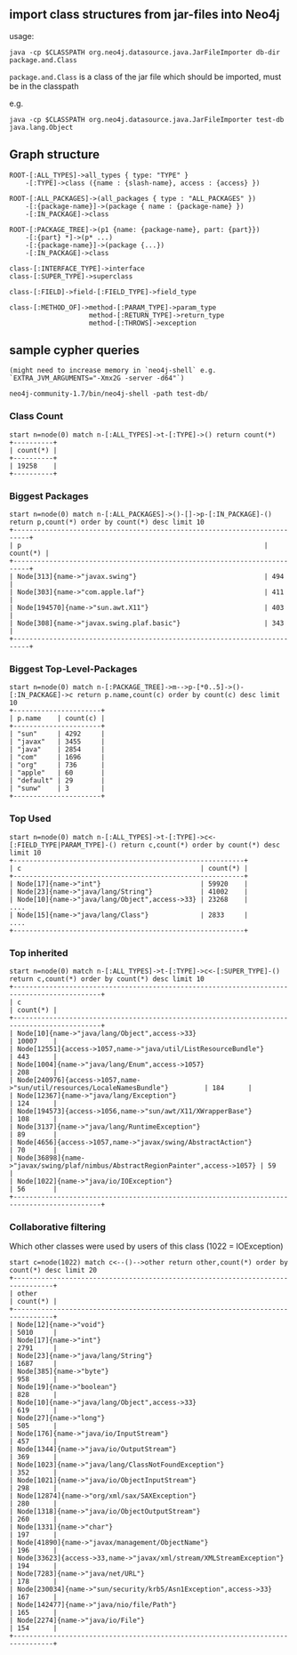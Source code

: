 ## import class structures from jar-files into Neo4j

usage:

    java -cp $CLASSPATH org.neo4j.datasource.java.JarFileImporter db-dir package.and.Class

`package.and.Class` is a class of the jar file which should be imported, must be in the classpath

e.g.

    java -cp $CLASSPATH org.neo4j.datasource.java.JarFileImporter test-db java.lang.Object

## Graph structure

    ROOT-[:ALL_TYPES]->all_types { type: "TYPE" }
        -[:TYPE]->class ({name : {slash-name}, access : {access} })

    ROOT-[:ALL_PACKAGES]->(all_packages { type : "ALL_PACKAGES" })
        -[:{package-name}]->(package { name : {package-name} })
        -[:IN_PACKAGE]->class

    ROOT-[:PACKAGE_TREE]->(p1 {name: {package-name}, part: {part}})
        -[:{part} *]->(p* ...)
        -[:{package-name}]->(package {...})
        -[:IN_PACKAGE]->class

    class-[:INTERFACE_TYPE]->interface
    class-[:SUPER_TYPE]->superclass

    class-[:FIELD]->field-[:FIELD_TYPE]->field_type

    class-[:METHOD_OF]->method-[:PARAM_TYPE]->param_type
                        method-[:RETURN_TYPE]->return_type
                        method-[:THROWS]->exception

## sample cypher queries

    (might need to increase memory in `neo4j-shell` e.g. `EXTRA_JVM_ARGUMENTS="-Xmx2G -server -d64"`)

    neo4j-community-1.7/bin/neo4j-shell -path test-db/

### Class Count

    start n=node(0) match n-[:ALL_TYPES]->t-[:TYPE]->() return count(*)
    +----------+
    | count(*) |
    +----------+
    | 19258    |
    +----------+


### Biggest Packages

    start n=node(0) match n-[:ALL_PACKAGES]->()-[]->p-[:IN_PACKAGE]-() return p,count(*) order by count(*) desc limit 10
    +--------------------------------------------------------------------------+
    | p                                                             | count(*) |
    +--------------------------------------------------------------------------+
    | Node[313]{name->"javax.swing"}                                | 494      |
    | Node[303]{name->"com.apple.laf"}                              | 411      |
    | Node[194570]{name->"sun.awt.X11"}                             | 403      |
    | Node[308]{name->"javax.swing.plaf.basic"}                     | 343      |
    +--------------------------------------------------------------------------+

### Biggest Top-Level-Packages

    start n=node(0) match n-[:PACKAGE_TREE]->m-->p-[*0..5]->()-[:IN_PACKAGE]->c return p.name,count(c) order by count(c) desc limit 10
    +----------------------+
    | p.name    | count(c) |
    +----------------------+
    | "sun"     | 4292     |
    | "javax"   | 3455     |
    | "java"    | 2854     |
    | "com"     | 1696     |
    | "org"     | 736      |
    | "apple"   | 60       |
    | "default" | 29       |
    | "sunw"    | 3        |
    +----------------------+


### Top Used

    start n=node(0) match n-[:ALL_TYPES]->t-[:TYPE]->c<-[:FIELD_TYPE|PARAM_TYPE]-() return c,count(*) order by count(*) desc limit 10
    +----------------------------------------------------------+
    | c                                             | count(*) |
    +----------------------------------------------------------+
    | Node[17]{name->"int"}                         | 59920    |
    | Node[23]{name->"java/lang/String"}            | 41002    |
    | Node[10]{name->"java/lang/Object",access->33} | 23268    |
    ....
    | Node[15]{name->"java/lang/Class"}             | 2833     |
    ....
    +----------------------------------------------------------+

### Top inherited

    start n=node(0) match n-[:ALL_TYPES]->t-[:TYPE]->c<-[:SUPER_TYPE]-() return c,count(*) order by count(*) desc limit 10
    +--------------------------------------------------------------------------------------------+
    | c                                                                               | count(*) |
    +--------------------------------------------------------------------------------------------+
    | Node[10]{name->"java/lang/Object",access->33}                                   | 10007    |
    | Node[12551]{access->1057,name->"java/util/ListResourceBundle"}                  | 443      |
    | Node[1004]{name->"java/lang/Enum",access->1057}                                 | 208      |
    | Node[240976]{access->1057,name->"sun/util/resources/LocaleNamesBundle"}         | 184      |
    | Node[12367]{name->"java/lang/Exception"}                                        | 124      |
    | Node[194573]{access->1056,name->"sun/awt/X11/XWrapperBase"}                     | 108      |
    | Node[3137]{name->"java/lang/RuntimeException"}                                  | 89       |
    | Node[4656]{access->1057,name->"javax/swing/AbstractAction"}                     | 70       |
    | Node[36898]{name->"javax/swing/plaf/nimbus/AbstractRegionPainter",access->1057} | 59       |
    | Node[1022]{name->"java/io/IOException"}                                         | 56       |
    +--------------------------------------------------------------------------------------------+



### Collaborative filtering

Which other classes were used by users of this class (1022 = IOException)

    start c=node(1022) match c<--()-->other return other,count(*) order by count(*) desc limit 20
    +--------------------------------------------------------------------------------+
    | other                                                               | count(*) |
    +--------------------------------------------------------------------------------+
    | Node[12]{name->"void"}                                              | 5010     |
    | Node[17]{name->"int"}                                               | 2791     |
    | Node[23]{name->"java/lang/String"}                                  | 1687     |
    | Node[385]{name->"byte"}                                             | 958      |
    | Node[19]{name->"boolean"}                                           | 828      |
    | Node[10]{name->"java/lang/Object",access->33}                       | 619      |
    | Node[27]{name->"long"}                                              | 505      |
    | Node[176]{name->"java/io/InputStream"}                              | 457      |
    | Node[1344]{name->"java/io/OutputStream"}                            | 369      |
    | Node[1023]{name->"java/lang/ClassNotFoundException"}                | 352      |
    | Node[1021]{name->"java/io/ObjectInputStream"}                       | 298      |
    | Node[12874]{name->"org/xml/sax/SAXException"}                       | 280      |
    | Node[1318]{name->"java/io/ObjectOutputStream"}                      | 260      |
    | Node[1331]{name->"char"}                                            | 197      |
    | Node[41890]{name->"javax/management/ObjectName"}                    | 196      |
    | Node[33623]{access->33,name->"javax/xml/stream/XMLStreamException"} | 194      |
    | Node[7283]{name->"java/net/URL"}                                    | 178      |
    | Node[230034]{name->"sun/security/krb5/Asn1Exception",access->33}    | 167      |
    | Node[142477]{name->"java/nio/file/Path"}                            | 165      |
    | Node[2274]{name->"java/io/File"}                                    | 154      |
    +--------------------------------------------------------------------------------+

